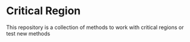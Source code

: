 # Critical Region

This repository is a collection of methods to work with critical regions or test new methods
